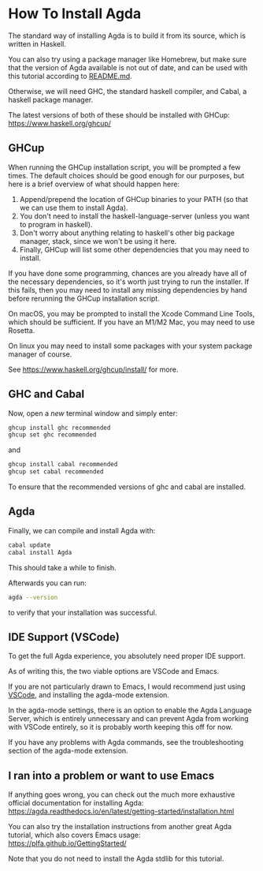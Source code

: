 # How To Install Agda

The standard way of installing Agda is to build it from its source, which is written in Haskell.

You can also try using a package manager like Homebrew, but make sure that the version of Agda available is not out of date, and can be used with this tutorial according to [README.md](README.md).

Otherwise, we will need GHC, the standard haskell compiler, and Cabal, a haskell package manager.

The latest versions of both of these should be installed with GHCup: <https://www.haskell.org/ghcup/>

## GHCup

When running the GHCup installation script, you will be prompted a few times. The default choices should be good enough for our purposes, but here is a brief overview of what should happen here:

1. Append/prepend the location of GHCup binaries to your PATH (so that we can use them to install Agda).
2. You don't need to install the haskell-language-server (unless you want to program in haskell).
3. Don't worry about anything relating to haskell's other big package manager, stack, since we won't be using it here.
4. Finally, GHCup will list some other dependencies that you may need to install.

If you have done some programming, chances are you already have all of the necessary dependencies, so it's worth just trying to run the installer. If this fails, then you may need to install any missing dependencies by hand before rerunning the GHCup installation script.

On macOS, you may be prompted to install the Xcode Command Line Tools, which should be sufficient. If you have an M1/M2 Mac, you may need to use Rosetta.

On linux you may need to install some packages with your system package manager of course.

See https://www.haskell.org/ghcup/install/ for more.

## GHC and Cabal

Now, open a *new* terminal window and simply enter:

```bash
ghcup install ghc recommended
ghcup set ghc recommended
```

and

```bash
ghcup install cabal recommended
ghcup set cabal recommended
```

To ensure that the recommended versions of ghc and cabal are installed.

## Agda

Finally, we can compile and install Agda with:

```bash
cabal update
cabal install Agda
```

This should take a while to finish.

Afterwards you can run:

```bash
agda --version
```

to verify that your installation was successful.

## IDE Support (VSCode)

To get the full Agda experience, you absolutely need proper IDE support.

As of writing this, the two viable options are VSCode and Emacs.

If you are not particularly drawn to Emacs, I would recommend just using [VSCode](https://code.visualstudio.com/), and installing the agda-mode extension.

In the agda-mode settings, there is an option to enable the Agda Language Server, which is entirely unnecessary and can prevent Agda from working with VSCode entirely, so it is probably worth keeping this off for now.

If you have any problems with Agda commands, see the troubleshooting section of the agda-mode extension.

## I ran into a problem or want to use Emacs

If anything goes wrong, you can check out the much more exhaustive official documentation for installing Agda: <https://agda.readthedocs.io/en/latest/getting-started/installation.html>

You can also try the installation instructions from another great Agda tutorial, which also covers Emacs usage: <https://plfa.github.io/GettingStarted/>

Note that you do not need to install the Agda stdlib for this tutorial.
